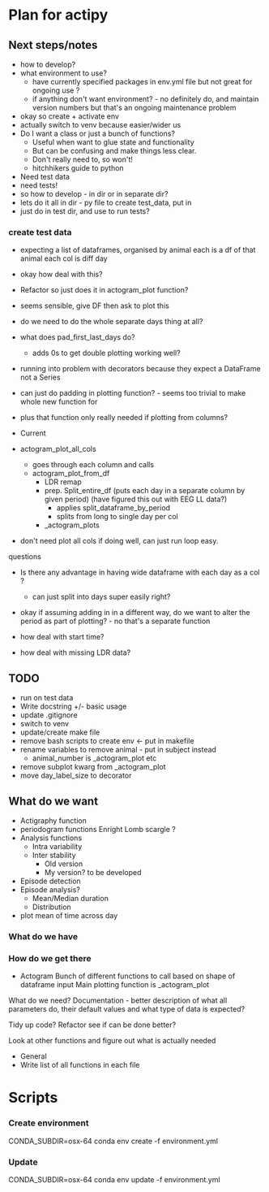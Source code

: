# Plan for actipy

## Next steps/notes
- how to develop?
- what environment to use?
    - have currently specified packages in env.yml file but not great 
    for ongoing use ?    
    - if anything don't want environment? - no definitely do,
    and maintain version numbers but that's an ongoing maintenance problem
- okay so create + activate env 
- actually switch to venv because easier/wider us
- Do I want a class or just a bunch of functions?
    - Useful when want to glue state and functionality
    - But can be confusing and make things less clear.
    - Don't really need to, so won't! 
    - hitchhikers guide to python
- Need test data  
- need tests!
- so how to develop - in dir or in separate dir?
- lets do it all in dir - py file to create test_data, put in 
- just do in test dir, and use to run tests?  

### create test data 
- expecting a list of dataframes, organised by animal
each is a df of that animal each col is diff day 

- okay how deal with this? 
- Refactor so just does it in actogram_plot function? 
- seems sensible, give DF then ask to plot this 
- do we need to do the whole separate days thing at all? 

- what does pad_first_last_days do? 
    - adds 0s to get double plotting working well? 
- running into problem with decorators because they expect a DataFrame not 
a Series 
- can just do padding in plotting function? - seems too trivial to 
make whole new function for 
- plus that function only really needed if plotting from columns? 


- Current 
- actogram_plot_all_cols
    - goes through each column and calls 
    - actogram_plot_from_df
        - LDR remap
        - prep. Split_entire_df (puts each day in a separate column by given period)
            (have figured this out with EEG LL data?)
            - applies split_dataframe_by_period
            - splits from long to single day per col 
        - \_actogram_plots 
- don't need plot all cols if doing well, can just run loop easy.

questions 
- Is there any advantage in having wide dataframe with each day as a col ?
    - can just split into days super easily right? 
- okay if assuming adding in in a different way, do we want to alter the 
period as part of plotting? - no that's a separate function 



- how deal with start time? 
- how deal with missing LDR data? 


## TODO
- run on test data 
- Write docstring +/- basic usage 
- update .gitignore 
- switch to venv 
- update/create make file 
- remove bash scripts to create env <- put in makefile
- rename variables to remove animal - put in subject instead 
    - animal_number is \_actogram_plot etc
- remove subplot kwarg from \_actogram_plot
- move day_label_size to decorator 

## What do we want 

- Actigraphy function
- periodogram functions
    Enright
    Lomb scargle
    ?
- Analysis functions
    - Intra variability
    - Inter stability
        - Old version
        - My version? to be developed 
- Episode detection
- Episode analysis?
    - Mean/Median duration
    - Distribution
- plot mean of time across day


### What do we have
 



### How do we get there

- Actogram
Bunch of different functions to call based on shape of dataframe input
Main plotting function is _actogram_plot

What do we need?
Documentation - better description of what all parameters do, their 
default values and what type of data is expected?

Tidy up code? Refactor see if can be done better?

Look at other functions and figure out what is actually needed


- General
- Write list of all functions in each file


# Scripts 
### Create environment
CONDA_SUBDIR=osx-64 conda env create -f environment.yml

### Update 
CONDA_SUBDIR=osx-64 conda env update -f environment.yml
